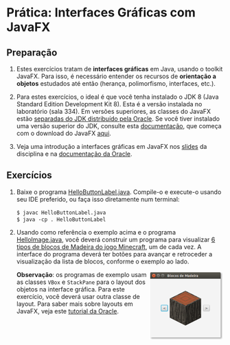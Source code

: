 # Prática: Interfaces Gráficas com JavaFX



## Preparação


1. Estes exercícios tratam de **interfaces gráficas** em Java, usando o toolkit JavaFX. Para isso, é necessário entender os recursos de **orientação a objetos** estudados até então (herança, polimorfismo, interfaces, etc.).

2. Para estes exercícios, o ideal é que você tenha instalado o JDK 8 (Java Standard Edition Development Kit 8). Esta é a versão instalada no laboratório (sala 334). Em versões superiores, as classes do JavaFX estão [separadas do JDK distribuído pela Oracle](https://blogs.oracle.com/java-platform-group/the-future-of-javafx-and-other-java-client-roadmap-updates). Se você tiver instalado uma versão superior do JDK, consulte esta [documentação](https://openjfx.io/openjfx-docs/#install-javafx), que começa com o download do JavaFX [aqui](https://gluonhq.com/products/javafx/). 

3. Veja uma introdução a interfaces gráficas em JavaFX nos [slides](https://docs.google.com/presentation/d/1foLaaktwGGrgQAGcfYnHL63n2XIb6jv1tDZYibS_g68/edit?usp=sharing) da disciplina e na [documentação da Oracle](https://docs.oracle.com/javafx/2/).


## Exercícios

1. Baixe o programa [HelloButtonLabel.java](src/HelloButtonLabel.java). Compile-o e execute-o usando seu IDE preferido, ou faça isso diretamente num terminal:
   ```
   $ javac HelloButtonLabel.java
   $ java -cp . HelloButtonLabel
   ```

2. Usando como referência o exemplo acima e o programa [HelloImage.java](src/HelloImage.java), você deverá construir um programa para visualizar [6 tipos de blocos de Madeira do jogo Minecraft](src/madeiras.zip), um de cada vez. A interface do programa deverá ter botões para avançar e retroceder a visualização da lista de blocos, conforme o exemplo ao lado.
    
   <img src="ImageBrowser.png" height="160px" align="right">
   
   **Observação**: os programas de exemplo usam as classes `VBox` e `StackPane` para o layout dos objetos na interface gráfica. Para este exercício, você deverá usar outra classe de layout. Para saber mais sobre layouts em JavaFX, veja este [tutorial da Oracle](https://docs.oracle.com/javafx/2/layout/builtin_layouts.htm).
